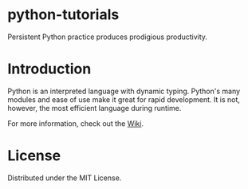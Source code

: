 # python-tutorials
Persistent Python practice produces prodigious productivity.

# Introduction
Python is an interpreted language with dynamic typing. Python's many modules and ease of use make it great for rapid development. It is not, however, the most efficient language during runtime.

For more information, check out the [Wiki](../../wiki/).

# License
Distributed under the MIT License.
